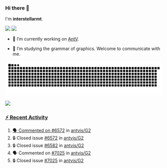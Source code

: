 ### Hi there 👋

I'm **interstellarmt**.

[![](https://img.shields.io/endpoint?url=https://awards.antv.vision/interstellarmt-g2-contributor.json)](https://github.com/antvis/g2)
[![](https://img.shields.io/endpoint?url=https://awards.antv.vision/interstellarmt-gpt-vis-contributor.json)](https://github.com/antvis/gpt-vis)

- 🔭 I’m currently working on [AntV](https://github.com/antvis).

- 📖 I’m studying the grammar of graphics. Welcome to communicate with me.

![](https://raw.githubusercontent.com/interstellarmt/interstellarmt/refs/heads/output/github-contribution-grid-snake.svg)
<div>
  <a href="https://github.com/interstellarmt">
  <img height="180em" src="https://github-readme-stats-eight-theta.vercel.app/api?username=interstellarmt&show_icons=true&include_all_commits=true&count_private=true&theme=tokyonight"/>
</div>
    
### :zap: Recent Activity

<!--START_SECTION:activity-->
1. 🗣 Commented on [#6572](https://github.com/antvis/G2/issues/6572#issuecomment-3265126828) in [antvis/G2](https://github.com/antvis/G2)
2. 🔒 Closed issue [#6572](https://github.com/antvis/G2/issues/6572) in [antvis/G2](https://github.com/antvis/G2)
3. 🔒 Closed issue [#6582](https://github.com/antvis/G2/issues/6582) in [antvis/G2](https://github.com/antvis/G2)
4. 🗣 Commented on [#7025](https://github.com/antvis/G2/issues/7025#issuecomment-3265044843) in [antvis/G2](https://github.com/antvis/G2)
5. 🔒 Closed issue [#7025](https://github.com/antvis/G2/issues/7025) in [antvis/G2](https://github.com/antvis/G2)
<!--END_SECTION:activity-->

